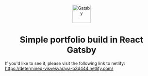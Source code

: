 <p align="center">
  <a href="https://www.gatsbyjs.org">
    <img alt="Gatsby" src="https://www.gatsbyjs.org/monogram.svg" width="60" />
  </a>
</p>
<h1 align="center">
  Simple portfolio build in React Gatsby
</h1>
<p>If you'd like to see it, please visit the following link to netlify: <a href="https://determined-visvesvaraya-b3d444.netlify.com/">https://determined-visvesvaraya-b3d444.netlify.com/</a></p>

